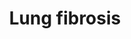 ---
annotations:
- id: DOID:3770
  type: Disease Ontology
  value: pulmonary fibrosis
- id: PW:0001308
  parent: disease pathway
  type: Pathway Ontology
  value: respiratory system disease pathway
- id: PW:0001436
  parent: regulatory pathway
  type: Pathway Ontology
  value: carbon nanotube response pathway
authors:
- Fehrhart
- Penny
- Lindarieswijk
- Khanspers
- MaintBot
- Jmelius
- Egonw
- Mkutmon
citedin:
- link: PMC9377275
- link: PMC9154116
- link: PMC8891742
- link: PMC8421385
- link: PMC8287703
- link: PMC7756074
- link: PMC7702209
- link: PMC7329820
- link: PMC7249325
- link: PMC6785233
- link: PMC5698002
communities:
- AOP
- Diseases
- Nanomaterials
description: Lung fibrosis pathway linked to events (molecular initiating event, key
  events and associative events) in a putative Adverse Outcome Pathway for lung fibrosis.   Proteins
  on this pathway have targeted assays available via the [https://assays.cancer.gov/available_assays?wp_id=WP3624
  CPTAC Assay Portal]
last-edited: 2021-05-27
ndex: 43dd4914-8b67-11eb-9e72-0ac135e8bacf
organisms:
- Homo sapiens
redirect_from:
- /index.php/Pathway:WP3624
- /instance/WP3624
- /instance/WP3624_rr122572
revision: r122572
schema-jsonld:
- '@context': https://schema.org/
  '@id': https://wikipathways.github.io/pathways/WP3624.html
  '@type': Dataset
  creator:
    '@type': Organization
    name: WikiPathways
  description: Lung fibrosis pathway linked to events (molecular initiating event,
    key events and associative events) in a putative Adverse Outcome Pathway for lung
    fibrosis.   Proteins on this pathway have targeted assays available via the [https://assays.cancer.gov/available_assays?wp_id=WP3624
    CPTAC Assay Portal]
  keywords:
  - ATP11A
  - BMP7
  - CALCA
  - CCL11
  - CCL2
  - CCL3
  - CCL4
  - CCL5
  - CCR2
  - CCR3
  - CEBPB
  - CMA1
  - CSF2
  - CSF3
  - CTGF
  - CXCL2
  - CXCL8
  - CYSLTR2
  - DPP9
  - DSP
  - EDN1
  - EGF
  - ELMOD2
  - ELN
  - FAM13A
  - FGF1
  - FGF2
  - FGF7
  - GREM1
  - HGF
  - HMOX1
  - IGF1
  - IL12B
  - IL13
  - IL1B
  - IL4
  - IL5
  - IL6
  - MECP2
  - MMP2
  - MMP9
  - MT2A
  - MUC5B
  - NFE2L2
  - OBFC1
  - PARN
  - PDGFA
  - PDGFB
  - PLAU
  - PTX3
  - ROSproduction
  - RTEL1
  - SERPINA1
  - SFTPA1
  - SFTPA2
  - SFTPC
  - SKIL
  - SMAD7
  - SPP1
  - TERC
  - TERT
  - TGFA
  - TGFB1
  - TIMP1
  - TNF
  license: CC0
  name: Lung fibrosis
seo: CreativeWork
title: Lung fibrosis
wpid: WP3624
---